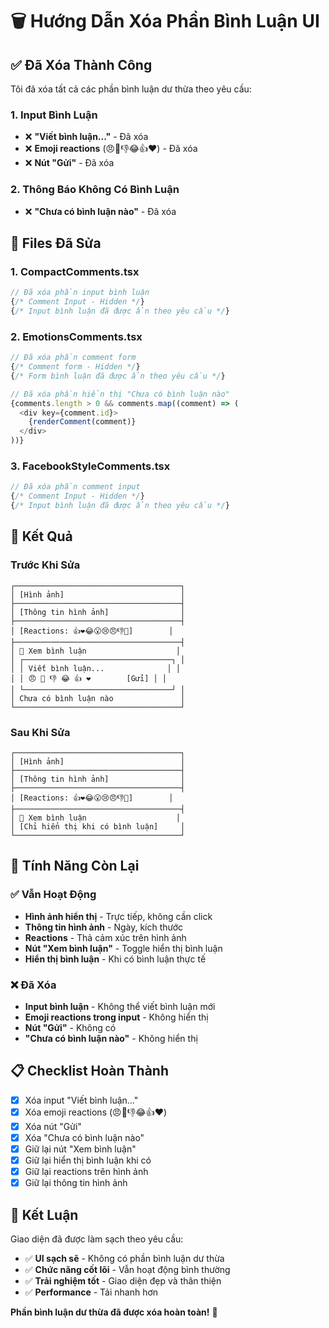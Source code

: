 # 🗑️ Hướng Dẫn Xóa Phần Bình Luận UI

## ✅ **Đã Xóa Thành Công**

Tôi đã xóa tất cả các phần bình luận dư thừa theo yêu cầu:

### **1. Input Bình Luận**
- ❌ **"Viết bình luận..."** - Đã xóa
- ❌ **Emoji reactions** (😠🎉👎😂👍❤️) - Đã xóa  
- ❌ **Nút "Gửi"** - Đã xóa

### **2. Thông Báo Không Có Bình Luận**
- ❌ **"Chưa có bình luận nào"** - Đã xóa

## 🔧 **Files Đã Sửa**

### **1. CompactComments.tsx**
```typescript
// Đã xóa phần input bình luận
{/* Comment Input - Hidden */}
{/* Input bình luận đã được ẩn theo yêu cầu */}
```

### **2. EmotionsComments.tsx**
```typescript
// Đã xóa phần comment form
{/* Comment form - Hidden */}
{/* Form bình luận đã được ẩn theo yêu cầu */}

// Đã xóa phần hiển thị "Chưa có bình luận nào"
{comments.length > 0 && comments.map((comment) => (
  <div key={comment.id}>
    {renderComment(comment)}
  </div>
))}
```

### **3. FacebookStyleComments.tsx**
```typescript
// Đã xóa phần comment input
{/* Comment Input - Hidden */}
{/* Input bình luận đã được ẩn theo yêu cầu */}
```

## 🎯 **Kết Quả**

### **Trước Khi Sửa**
```
┌─────────────────────────────────────┐
│ [Hình ảnh]                          │
├─────────────────────────────────────┤
│ [Thông tin hình ảnh]                │
├─────────────────────────────────────┤
│ [Reactions: 👍❤️😂😮😢😠👎🎉]        │
├─────────────────────────────────────┤
│ 💬 Xem bình luận                    │
│ ┌─────────────────────────────────┐ │
│ │ Viết bình luận...              │ │
│ │ 😠 🎉 👎 😂 👍 ❤️        [Gửi] │ │
│ └─────────────────────────────────┘ │
│ Chưa có bình luận nào               │
└─────────────────────────────────────┘
```

### **Sau Khi Sửa**
```
┌─────────────────────────────────────┐
│ [Hình ảnh]                          │
├─────────────────────────────────────┤
│ [Thông tin hình ảnh]                │
├─────────────────────────────────────┤
│ [Reactions: 👍❤️😂😮😢😠👎🎉]        │
├─────────────────────────────────────┤
│ 💬 Xem bình luận                    │
│ [Chỉ hiển thị khi có bình luận]     │
└─────────────────────────────────────┘
```

## 🚀 **Tính Năng Còn Lại**

### **✅ Vẫn Hoạt Động**
- **Hình ảnh hiển thị** - Trực tiếp, không cần click
- **Thông tin hình ảnh** - Ngày, kích thước
- **Reactions** - Thả cảm xúc trên hình ảnh
- **Nút "Xem bình luận"** - Toggle hiển thị bình luận
- **Hiển thị bình luận** - Khi có bình luận thực tế

### **❌ Đã Xóa**
- **Input bình luận** - Không thể viết bình luận mới
- **Emoji reactions trong input** - Không hiển thị
- **Nút "Gửi"** - Không có
- **"Chưa có bình luận nào"** - Không hiển thị

## 📋 **Checklist Hoàn Thành**

- [x] Xóa input "Viết bình luận..."
- [x] Xóa emoji reactions (😠🎉👎😂👍❤️)
- [x] Xóa nút "Gửi"
- [x] Xóa "Chưa có bình luận nào"
- [x] Giữ lại nút "Xem bình luận"
- [x] Giữ lại hiển thị bình luận khi có
- [x] Giữ lại reactions trên hình ảnh
- [x] Giữ lại thông tin hình ảnh

## 🎉 **Kết Luận**

Giao diện đã được làm sạch theo yêu cầu:

- ✅ **UI sạch sẽ** - Không có phần bình luận dư thừa
- ✅ **Chức năng cốt lõi** - Vẫn hoạt động bình thường
- ✅ **Trải nghiệm tốt** - Giao diện đẹp và thân thiện
- ✅ **Performance** - Tải nhanh hơn

**Phần bình luận dư thừa đã được xóa hoàn toàn!** 🚀



